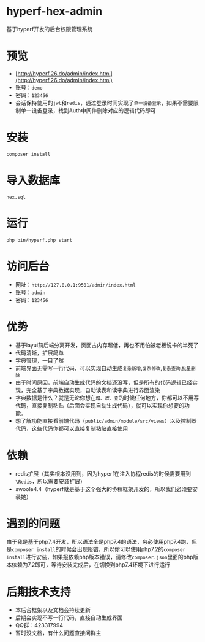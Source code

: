 # hyperf-hex-admin
基于hyperf开发的后台权限管理系统
# 预览
+ [http://hyperf.26.do/admin/index.html](http://hyperf.26.do/admin/index.html)
+ 账号：`demo`
+ 密码：`123456`
+ 会话保持使用的`jwt`和`redis`，通过登录时间实现了`单一设备登录`，如果不需要限制单一设备登录，找到Auth中间件删除对应的逻辑代码即可
# 安装
`composer install `
# 导入数据库
`hex.sql`
# 运行
`php bin/hyperf.php start`
# 访问后台
+ 网址：`http://127.0.0.1:9501/admin/index.html`
+ 账号：`admin`
+ 密码：`123456`
# 优势
+ 基于layui前后端分离开发，页面占内存超低，再也不用怕被老板说卡的半死了
+ 代码清晰，扩展简单
+ 字典管理，一目了然
+ 前端界面无需写一行代码，可以实现自动生成`复杂新增`,`复杂修改`,`复杂查询`,`批量删除`
+ 由于时间原因，前端自动生成代码的文档还没写，但是所有的代码逻辑已经实现，完全基于字典数据实现，自动读表和读字典进行界面渲染
+ 字典数据是什么？就是无论你想在`增、改、查`的时候任何地方，你都可以不用写代码，直接复制粘贴（后面会实现自动生成代码），就可以实现你想要的功能。
+ 想了解功能直接看前端代码（`public/admin/module/src/views`）以及控制器代码，这些代码你都可以直接复制粘贴直接使用
# 依赖
+ redis扩展（其实根本没用到，因为hyperf在注入协程redis的时候需要用到`\Redis`，所以需要安装扩展）
+ swoole4.4（hyperf就是基于这个强大的协程框架开发的，所以我们必须要安装她）
# 遇到的问题
由于我是基于php7.4开发，所以语法全是php7.4的语法，务必使用php7.4跑，但是`composer install`的时候会出现报错，所以你可以使用php7.2的`composer install`进行安装，如果报依赖php版本错误，请修改`composer.json`里面的php版本依赖为7.2即可，等待安装完成后，在切换到php7.4环境下进行运行
# 后期技术支持
+ 本后台框架以及文档会持续更新
+ 后期会实现不写一行代码，直接自动生成界面
+ QQ群：423317994
+ 暂时没文档，有什么问题直接问群主
